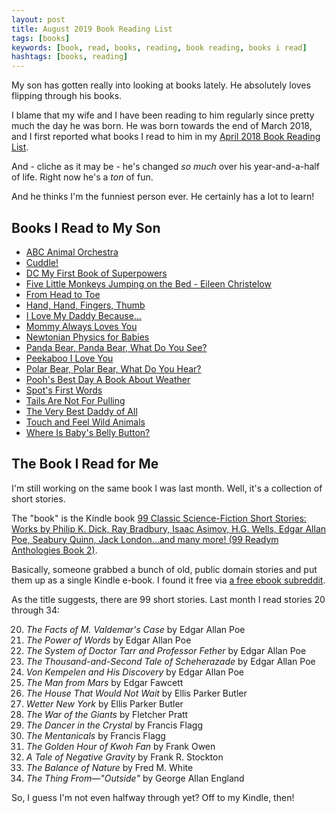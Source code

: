 ```yaml
---
layout: post
title: August 2019 Book Reading List
tags: [books]
keywords: [book, read, books, reading, book reading, books i read]
hashtags: [books, reading]
---
```


My son has gotten really into looking at books lately. He absolutely loves flipping through his books.

I blame that my wife and I have been reading to him regularly since pretty much the day he was born. He was born towards the end of March 2018, and I first reported what books I read to him in my [April 2018 Book Reading List](https://www.joehxblog.com/april-2018-book-reading-list/).

And - cliche as it may be - he's changed *so much* over his year-and-a-half of life. Right now he's a *ton* of fun.

And he thinks I'm the funniest person ever. He certainly has a lot to learn!

## Books I Read to My Son

* [ABC Animal Orchestra](https://www.abebooks.com/products/isbn/9781606850541/30301433554)
* [Cuddle!](https://www.abebooks.com/products/isbn/9781405495356/30235079421)
* [DC My First Book of Superpowers](https://www.abebooks.com/products/isbn/9781941367070/30409750663)
* [Five Little Monkeys Jumping on the Bed - Eileen Christelow](https://www.abebooks.com/products/isbn/9781328884565/22778143610)
* [From Head to Toe](https://www.abebooks.com/products/isbn/9780064435963/30371173534)
* [Hand, Hand, Fingers, Thumb](https://www.abebooks.com/products/isbn/9780394810768/30163364196)
* [I Love My Daddy Because...](https://www.abebooks.com/products/isbn/9780525472506/22918767075)
* [Mommy Always Loves You](https://www.abebooks.com/products/isbn/9780794403812/22559304193)
* [Newtonian Physics for Babies](https://www.abebooks.com/products/isbn/9781492656203/30369022981)
* [Panda Bear, Panda Bear, What Do You See?](https://www.abebooks.com/products/isbn/9780805080780/30359971273)
* [Peekaboo I Love You](https://www.abebooks.com/products/isbn/9781445466002/22666273257)
* [Polar Bear, Polar Bear, What Do You Hear?](https://www.abebooks.com/products/isbn/9780312513467/22848160359)
* [Pooh's Best Day A Book About Weather](https://www.abebooks.com/products/isbn/9789999030168/22925034702)
* [Spot's First Words](https://www.abebooks.com/products/isbn/9780399255328/22546349271)
* [Tails Are Not For Pulling](https://www.abebooks.com/products/isbn/9781575421803/22550815426)
* [The Very Best Daddy of All](https://www.abebooks.com/products/isbn/9781416985174/22924762606)
* [Touch and Feel Wild Animals](https://www.abebooks.com/products/isbn/9780789429186/30296529643)
* [Where Is Baby's Belly Button?](https://www.abebooks.com/products/isbn/9780689835605/22619578226)
 
## The Book I Read for Me

I'm still working on the same book I was last month. Well, it's a collection of short stories.

The "book" is the Kindle book [99 Classic Science-Fiction Short Stories: Works by Philip K. Dick, Ray Bradbury, Isaac Asimov, H.G. Wells, Edgar Allan Poe, Seabury Quinn, Jack London...and many more! (99 Readym Anthologies Book 2)](https://www.amazon.com/gp/product/B07RKSDTFP/?tag=hendrixjoseph-20).

Basically, someone grabbed a bunch of old, public domain stories and put them up as a single Kindle e-book.  I found it free via [a free ebook subreddit](https://old.reddit.com/r/FreeEBOOKS+KindleFreebies/).

As the title suggests, there are 99 short stories. Last month I read stories 20 through 34:

20. *The Facts of M. Valdemar's Case* by Edgar Allan Poe
21. *The Power of Words* by Edgar Allan Poe
22. *The System of Doctor Tarr and Professor Fether* by Edgar Allan Poe
23. *The Thousand-and-Second Tale of Scheherazade* by Edgar Allan Poe
24. *Von Kempelen and His Discovery* by Edgar Allan Poe
25. *The Man from Mars* by Edgar Fawcett
26. *The House That Would Not Wait* by Ellis Parker Butler
27. *Wetter New York* by Ellis Parker Butler
28. *The War of the Giants* by Fletcher Pratt
29. *The Dancer in the Crystal* by Francis Flagg
30. *The Mentanicals* by Francis Flagg
31. *The Golden Hour of Kwoh Fan* by Frank Owen
32. *A Tale of Negative Gravity* by Frank R. Stockton
33. *The Balance of Nature* by Fred M. White
34. *The Thing From—"Outside"* by George Allan England

So, I guess I'm not even halfway through yet? Off to my Kindle, then!